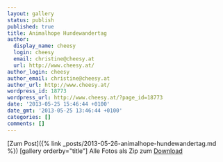 ```yaml
---
layout: gallery
status: publish
published: true
title: Animalhope Hundewandertag
author:
  display_name: cheesy
  login: cheesy
  email: christine@cheesy.at
  url: http://www.cheesy.at/
author_login: cheesy
author_email: christine@cheesy.at
author_url: http://www.cheesy.at/
wordpress_id: 18773
wordpress_url: http://www.cheesy.at/?page_id=18773
date: '2013-05-25 15:46:44 +0100'
date_gmt: '2013-05-25 13:46:44 +0100'
categories: []
comments: []
---
```


[Zum Post]({% link _posts/2013-05-26-animalhope-hundewandertag.md %})
[gallery orderby="title"]
Alle Fotos als Zip zum [Download](http://www.cheesy.at/download/2013-05-25%20Hundewandertag.zip)
